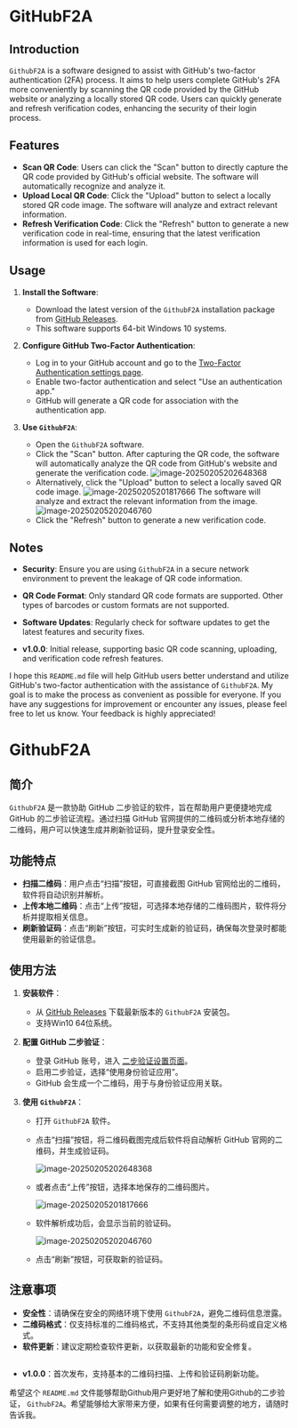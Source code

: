 # GitHubF2A

## Introduction

`GithubF2A` is a software designed to assist with GitHub's two-factor authentication (2FA) process. It aims to help users complete GitHub's 2FA more conveniently by scanning the QR code provided by the GitHub website or analyzing a locally stored QR code. Users can quickly generate and refresh verification codes, enhancing the security of their login process.

## Features

- **Scan QR Code**: Users can click the "Scan" button to directly capture the QR code provided by GitHub's official website. The software will automatically recognize and analyze it.
- **Upload Local QR Code**: Click the "Upload" button to select a locally stored QR code image. The software will analyze and extract relevant information.
- **Refresh Verification Code**: Click the "Refresh" button to generate a new verification code in real-time, ensuring that the latest verification information is used for each login.

## Usage

1. **Install the Software**:
   - Download the latest version of the `GithubF2A` installation package from [GitHub Releases](https:#).
   - This software supports 64-bit Windows 10 systems.

2. **Configure GitHub Two-Factor Authentication**:
   - Log in to your GitHub account and go to the [Two-Factor Authentication settings page](https://github.com/settings/two_factor_authentication).
   - Enable two-factor authentication and select "Use an authentication app."
   - GitHub will generate a QR code for association with the authentication app.

3. **Use `GithubF2A`**:
   - Open the `GithubF2A` software.
   - Click the "Scan" button. After capturing the QR code, the software will automatically analyze the QR code from GitHub's website and generate the verification code.
      ![image-20250205202648368](assets/image-20250205202648368.png)
    - Alternatively, click the "Upload" button to select a locally saved QR code image.
      ![image-20250205201817666](assets/image-20250205201817666.png)
       The software will analyze and extract the relevant information from the image.
      ![image-20250205202046760](assets/image-20250205202046760.png)
   - Click the "Refresh" button to generate a new verification code.
## Notes

- **Security**: Ensure you are using `GithubF2A` in a secure network environment to prevent the leakage of QR code information.
- **QR Code Format**: Only standard QR code formats are supported. Other types of barcodes or custom formats are not supported.
- **Software Updates**: Regularly check for software updates to get the latest features and security fixes.

- **v1.0.0**: Initial release, supporting basic QR code scanning, uploading, and verification code refresh features.

I hope this `README.md` file will help GitHub users better understand and utilize GitHub's two-factor authentication with the assistance of `GithubF2A`. My goal is to make the process as convenient as possible for everyone. If you have any suggestions for improvement or encounter any issues, please feel free to let us know. Your feedback is highly appreciated!

# GithubF2A

## 简介

`GithubF2A` 是一款协助 GitHub 二步验证的软件，旨在帮助用户更便捷地完成 GitHub 的二步验证流程。通过扫描 GitHub 官网提供的二维码或分析本地存储的二维码，用户可以快速生成并刷新验证码，提升登录安全性。

## 功能特点

- **扫描二维码**：用户点击“扫描”按钮，可直接截图 GitHub 官网给出的二维码，软件将自动识别并解析。
- **上传本地二维码**：点击“上传”按钮，可选择本地存储的二维码图片，软件将分析并提取相关信息。
- **刷新验证码**：点击“刷新”按钮，可实时生成新的验证码，确保每次登录时都能使用最新的验证信息。

## 使用方法

1. **安装软件**：

   - 从 [GitHub Releases](https://kimi.moonshot.cn/chat/cuhlbermv21lf1vqnlig#) 下载最新版本的 `GithubF2A` 安装包。
   - 支持Win10 64位系统。

2. **配置 GitHub 二步验证**：

   - 登录 GitHub 账号，进入 [二步验证设置页面](https://github.com/settings/two_factor_authentication)。
   - 启用二步验证，选择“使用身份验证应用”。
   - GitHub 会生成一个二维码，用于与身份验证应用关联。

3. **使用 `GithubF2A`**：

   - 打开 `GithubF2A` 软件。

   - 点击“扫描”按钮，将二维码截图完成后软件将自动解析 GitHub 官网的二维码，并生成验证码。

     ![image-20250205202648368](assets/image-20250205202648368.png)

   - 或者点击“上传”按钮，选择本地保存的二维码图片。

     ![image-20250205201817666](assets/image-20250205201817666.png)

   - 软件解析成功后，会显示当前的验证码。

     ![image-20250205202046760](assets/image-20250205202046760.png)

   - 点击“刷新”按钮，可获取新的验证码。

## 注意事项

- **安全性**：请确保在安全的网络环境下使用 `GithubF2A`，避免二维码信息泄露。
- **二维码格式**：仅支持标准的二维码格式，不支持其他类型的条形码或自定义格式。
- **软件更新**：建议定期检查软件更新，以获取最新的功能和安全修复。

## 

- **v1.0.0**：首次发布，支持基本的二维码扫描、上传和验证码刷新功能。

  

希望这个 `README.md` 文件能够帮助Github用户更好地了解和使用Github的二步验证， `GithubF2A`。希望能够给大家带来方便，如果有任何需要调整的地方，请随时告诉我。
